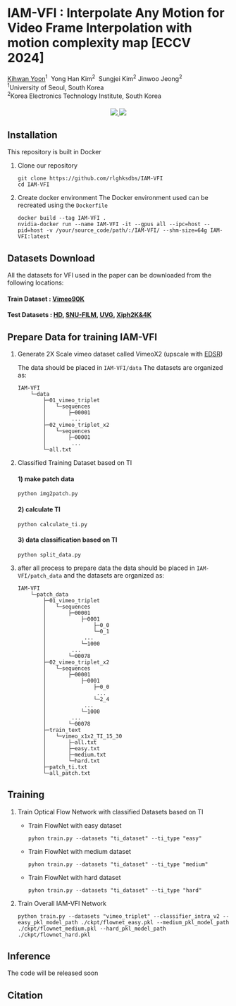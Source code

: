 # IAM-VFI : Interpolate Any Motion for Video Frame Interpolation with motion complexity map [ECCV 2024]

<div>    
    <a href='https://rlghksdbs.github.io/' target='_blank'>Kihwan Yoon</a><sup>1</sup>&nbsp;
    <a target='_blank'> Yong Han Kim</a><sup>2</sup>&nbsp;
    <a target='_blank'>Sungjei Kim</a><sup>2</sup>
    <a target='_blank'>Jinwoo Jeong</a><sup>2</sup>
</div>

<div>
    <sup>1</sup>University of Seoul, South Korea
</div>
<div>
    <sup>2</sup>Korea Electronics Technology Institute, South Korea
</div>

<div>
    <h4 align="center">
        <a href="https://rlghksdbs.github.io/iam-vfi_page" target='_blank'>
        <img src="https://img.shields.io/badge/🐳-Project%20Page-blue">
        </a>
        <a href="https://www.ecva.net/papers/eccv_2024/papers_ECCV/papers/02398.pdf" target='_blank'>
        <img src="https://img.shields.io/badge/arXiv-Paper-b31b1b.svg">
        </a>
    </h4>
</div>

## Installation
This repository is built in Docker

1. Clone our repository
    ```
    git clone https://github.com/rlghksdbs/IAM-VFI
    cd IAM-VFI
    ```

2. Create docker environment
The Docker environment used can be recreated using the ```Dockerfile```
    ```
    docker build --tag IAM-VFI .
    nvidia-docker run --name IAM-VFI -it --gpus all --ipc=host --pid=host -v /your/source_code/path/:/IAM-VFI/ --shm-size=64g IAM-VFI:latest
    ```

## Datasets Download
All the datasets for VFI used in the paper can be downloaded from the following locations:
#### Train Dataset : [Vimeo90K](http://toflow.csail.mit.edu/)
#### Test Datasets : [HD](https://github.com/baowenbo/MEMC-Net?tab=readme-ov-file), [SNU-FILM](https://myungsub.github.io/CAIN/), [UVG](https://ultravideo.fi/#testsequences), [Xiph2K&4K](https://github.com/sniklaus/softmax-splatting/blob/master/benchmark_xiph.py)

## Prepare Data for training IAM-VFI
1. Generate 2X Scale vimeo dataset called VimeoX2 (upscale with [EDSR](https://github.com/sanghyun-son/EDSR-PyTorch))

    The data should be placed in ```IAM-VFI/data```
The datasets are organized as:
    ```
    IAM-VFI
        └─data
            ├─01_vimeo_triplet
            │   └─sequences
            │       ├─00001
            │        ...
            ├─02_vimeo_triplet_x2
            │   └─sequences
            │       ├─00001
            │        ...
            └─all.txt
    ```
2. Classified Training Dataset based on TI

    #### 1) make patch data
    ```
    python img2patch.py
    ```
    #### 2) calculate TI
    ```
    python calculate_ti.py
    ```
    #### 3) data classification based on TI
    ```
    python split_data.py
    ```
3. after all process to prepare data the data should be placed in ```IAM-VFI/patch_data``` and the datasets are organized as:
    ```
    IAM-VFI
        └─patch_data
            ├─01_vimeo_triplet
            │   └─sequences
            │       ├─00001
            │           ├─0001
            │               ├─0_0
            │               └─0_1
            │            ...
            │           └─1000
            │        ...
            │       └─00078
            ├─02_vimeo_triplet_x2
            │   └─sequences
            │       ├─00001
            │           ├─0001
            │               ├─0_0
            │                ...
            │               └─2_4
            │            ...
            │           └─1000
            │        ...
            │       └─00078
            ├─train_text
            │   └─vimeo_x1x2_TI_15_30
            │       ├─all.txt            
            │       ├─easy.txt
            │       ├─medium.txt
            │       └─hard.txt
            ├─patch_ti.txt
            └─all_patch.txt
    ```
## Training
1. Train Optical Flow Network with classified Datasets based on TI
    
    - Train FlowNet with easy dataset
        ```
        pyhon train.py --datasets "ti_dataset" --ti_type "easy"
        ```    
    - Train FlowNet with medium dataset
        ```
        pyhon train.py --datasets "ti_dataset" --ti_type "medium"
        ```
    - Train FlowNet with hard dataset
        ```
        pyhon train.py --datasets "ti_dataset" --ti_type "hard"
        ```

2. Train Overall IAM-VFI Network
    ```
    python train.py --datasets "vimeo_triplet" --classifier_intra_v2 --easy_pkl_model_path ./ckpt/flownet_easy.pkl --medium_pkl_model_path ./ckpt/flownet_medium.pkl --hard_pkl_model_path ./ckpt/flownet_hard.pkl
    ```
## Inference
The code will be released soon

## Citation
```
```
